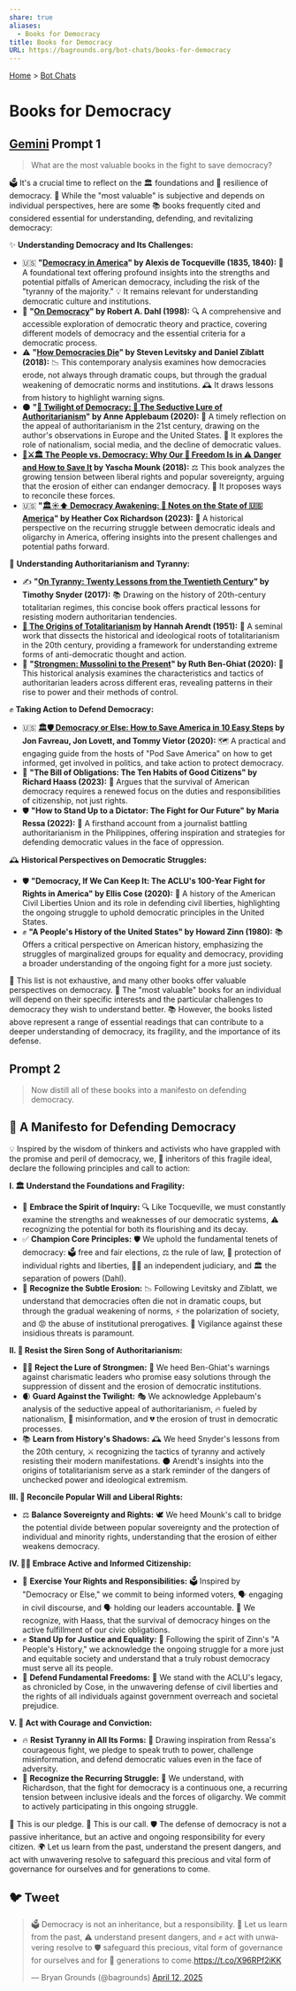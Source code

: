 ```yaml
---
share: true
aliases:
  - Books for Democracy
title: Books for Democracy
URL: https://bagrounds.org/bot-chats/books-for-democracy
---
```

[Home](../index.md) > [Bot Chats](./index.md)  
# Books for Democracy  
## [Gemini](../software/gemini.md) Prompt 1  
> What are the most valuable books in the fight to save democracy?  
  
🗳️ It's a crucial time to reflect on the 🏛️ foundations and 💪 resilience of democracy. 🤔 While the "most valuable" is subjective and depends on individual perspectives, here are some 📚 books frequently cited and considered essential for understanding, defending, and revitalizing democracy:  
  
✨ **Understanding Democracy and Its Challenges:**  
  
* 🇺🇸 **"[Democracy in America](../books/democracy-in-america.md)" by Alexis de Tocqueville (1835, 1840):** 📜 A foundational text offering profound insights into the strengths and potential pitfalls of American democracy, including the risk of the "tyranny of the majority." 💡 It remains relevant for understanding democratic culture and institutions.  
* 📖 **"[On Democracy](../books/on-democracy.md)" by Robert A. Dahl (1998):** 🔍 A comprehensive and accessible exploration of democratic theory and practice, covering different models of democracy and the essential criteria for a democratic process.  
* ⚠️ **"[How Democracies Die](../books/how-democracies-die.md)" by Steven Levitsky and Daniel Ziblatt (2018):** 📉 This contemporary analysis examines how democracies erode, not always through dramatic coups, but through the gradual weakening of democratic norms and institutions. 🕰️ It draws lessons from history to highlight warning signs.  
* 🌑 **"[🥀 Twilight of Democracy: 🐍 The Seductive Lure of Authoritarianism](../books/twilight-of-democracy.md)" by Anne Applebaum (2020):** 📢 A timely reflection on the appeal of authoritarianism in the 21st century, drawing on the author's observations in Europe and the United States. 📱 It explores the role of nationalism, social media, and the decline of democratic values.  
* **[👥⚔️🏛️ The People vs. Democracy: Why Our 🗽 Freedom Is in ⚠️ Danger and How to Save It](../books/the-people-vs-democracy.md) by Yascha Mounk (2018):** ⚖️ This book analyzes the growing tension between liberal rights and popular sovereignty, arguing that the erosion of either can endanger democracy. 🤝 It proposes ways to reconcile these forces.  
* 🇺🇸 **"[🏛️☀️⬆️ Democracy Awakening: 📝 Notes on the State of 🇺🇸 America](../books/democracy-awakening.md)" by Heather Cox Richardson (2023):** 📜 A historical perspective on the recurring struggle between democratic ideals and oligarchy in America, offering insights into the present challenges and potential paths forward.  
  
👺 **Understanding Authoritarianism and Tyranny:**  
  
* ✍️ **"[On Tyranny: Twenty Lessons from the Twentieth Century](../books/on-tyranny.md)" by Timothy Snyder (2017):** 📚 Drawing on the history of 20th-century totalitarian regimes, this concise book offers practical lessons for resisting modern authoritarian tendencies.  
* **[👹 The Origins of Totalitarianism](../books/the-origins-of-totalitarianism.md) by Hannah Arendt (1951):** 🧠 A seminal work that dissects the historical and ideological roots of totalitarianism in the 20th century, providing a framework for understanding extreme forms of anti-democratic thought and action.  
* 💪 **"[Strongmen: Mussolini to the Present](../books/strongmen.md)" by Ruth Ben-Ghiat (2020):** 📜 This historical analysis examines the characteristics and tactics of authoritarian leaders across different eras, revealing patterns in their rise to power and their methods of control.  
  
✊ **Taking Action to Defend Democracy:**  
  
* 🇺🇸 **[🏛️🛡️ Democracy or Else: How to Save America in 10 Easy Steps](../books/democracy-or-else.md) by Jon Favreau, Jon Lovett, and Tommy Vietor (2020):** 🗺️ A practical and engaging guide from the hosts of "Pod Save America" on how to get informed, get involved in politics, and take action to protect democracy.  
* 📜 **"The Bill of Obligations: The Ten Habits of Good Citizens" by Richard Haass (2023):** 🙏 Argues that the survival of American democracy requires a renewed focus on the duties and responsibilities of citizenship, not just rights.  
* 🛡️ **"How to Stand Up to a Dictator: The Fight for Our Future" by Maria Ressa (2022):** 📰 A firsthand account from a journalist battling authoritarianism in the Philippines, offering inspiration and strategies for defending democratic values in the face of oppression.  
  
🕰️ **Historical Perspectives on Democratic Struggles:**  
  
* 🛡️ **"Democracy, If We Can Keep It: The ACLU's 100-Year Fight for Rights in America" by Ellis Cose (2020):** 📜 A history of the American Civil Liberties Union and its role in defending civil liberties, highlighting the ongoing struggle to uphold democratic principles in the United States.  
* ✊ **"A People's History of the United States" by Howard Zinn (1980):** 📚 Offers a critical perspective on American history, emphasizing the struggles of marginalized groups for equality and democracy, providing a broader understanding of the ongoing fight for a more just society.  
  
📝 This list is not exhaustive, and many other books offer valuable perspectives on democracy. 🤔 The "most valuable" books for an individual will depend on their specific interests and the particular challenges to democracy they wish to understand better. 📚 However, the books listed above represent a range of essential readings that can contribute to a deeper understanding of democracy, its fragility, and the importance of its defense.  
  
## Prompt 2  
> Now distill all of these books into a manifesto on defending democracy.  
  
## 📢 A Manifesto for Defending Democracy  
  
💡 Inspired by the wisdom of thinkers and activists who have grappled with the promise and peril of democracy, we, 📜 inheritors of this fragile ideal, declare the following principles and call to action:  
  
**I. 🏛️ Understand the Foundations and Fragility:**  
  
* 🧐 **Embrace the Spirit of Inquiry:** 🔍 Like Tocqueville, we must constantly examine the strengths and weaknesses of our democratic systems, ⚠️ recognizing the potential for both its flourishing and its decay.  
* ✅ **Champion Core Principles:** 🛡️ We uphold the fundamental tenets of democracy: 🗳️ free and fair elections, ⚖️ the rule of law, 👤 protection of individual rights and liberties, 👨‍⚖️ an independent judiciary, and 🏛️ the separation of powers (Dahl).  
* 🐌 **Recognize the Subtle Erosion:** 📉 Following Levitsky and Ziblatt, we understand that democracies often die not in dramatic coups, but through the gradual weakening of norms, ⚡ the polarization of society, and 😡 the abuse of institutional prerogatives. 🚨 Vigilance against these insidious threats is paramount.  
  
**II. 🌊 Resist the Siren Song of Authoritarianism:**  
  
* 🙅‍♂️ **Reject the Lure of Strongmen:** 🚨 We heed Ben-Ghiat's warnings against charismatic leaders who promise easy solutions through the suppression of dissent and the erosion of democratic institutions.  
* 🌒 **Guard Against the Twilight:** 🎭 We acknowledge Applebaum's analysis of the seductive appeal of authoritarianism, 🔥 fueled by nationalism, 📢 misinformation, and 💔 the erosion of trust in democratic processes.  
* 📚 **Learn from History's Shadows:** 🕰️ We heed Snyder's lessons from the 20th century, ⚔️ recognizing the tactics of tyranny and actively resisting their modern manifestations. 🌑 Arendt's insights into the origins of totalitarianism serve as a stark reminder of the dangers of unchecked power and ideological extremism.  
  
**III. 🤝 Reconcile Popular Will and Liberal Rights:**  
  
* ⚖️ **Balance Sovereignty and Rights:** 🕊️ We heed Mounk's call to bridge the potential divide between popular sovereignty and the protection of individual and minority rights, understanding that the erosion of either weakens democracy.  
  
**IV. 🙋‍♂️ Embrace Active and Informed Citizenship:**  
  
* 💪 **Exercise Your Rights and Responsibilities:** 🗳️ Inspired by "Democracy or Else," we commit to being informed voters, 🗣️ engaging in civil discourse, and 🗣️ holding our leaders accountable. 💯 We recognize, with Haass, that the survival of democracy hinges on the active fulfillment of our civic obligations.  
* ✊ **Stand Up for Justice and Equality:** 🌈 Following the spirit of Zinn's "A People's History," we acknowledge the ongoing struggle for a more just and equitable society and understand that a truly robust democracy must serve all its people.  
* 🗽 **Defend Fundamental Freedoms:** 📜 We stand with the ACLU's legacy, as chronicled by Cose, in the unwavering defense of civil liberties and the rights of all individuals against government overreach and societal prejudice.  
  
**V. 💖 Act with Courage and Conviction:**  
  
* 🔥 **Resist Tyranny in All Its Forms:** 🌟 Drawing inspiration from Ressa's courageous fight, we pledge to speak truth to power, challenge misinformation, and defend democratic values even in the face of adversity.  
* 🔄 **Recognize the Recurring Struggle:** 🔁 We understand, with Richardson, that the fight for democracy is a continuous one, a recurring tension between inclusive ideals and the forces of oligarchy. We commit to actively participating in this ongoing struggle.  
  
🤝 This is our pledge. 📣 This is our call. 🛡️ The defense of democracy is not a passive inheritance, but an active and ongoing responsibility for every citizen. 🌍 Let us learn from the past, understand the present dangers, and act with unwavering resolve to safeguard this precious and vital form of governance for ourselves and for generations to come.  
  
## 🐦 Tweet  
<blockquote class="twitter-tweet" data-theme="dark"><p lang="en" dir="ltr">🗳️ Democracy is not an inheritance, but a responsibility. 📜 Let us learn from the past, ⚠️ understand present dangers, and ✊ act with unwavering resolve to 🛡️ safeguard this precious, vital form of governance for ourselves and for 🌳 generations to come.<a href="https://t.co/X96RPf2iKK">https://t.co/X96RPf2iKK</a></p>&mdash; Bryan Grounds (@bagrounds) <a href="https://twitter.com/bagrounds/status/1911099109177794568?ref_src=twsrc%5Etfw">April 12, 2025</a></blockquote> <script async src="https://platform.twitter.com/widgets.js" charset="utf-8"></script>  
